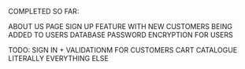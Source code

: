 COMPLETED SO FAR:

ABOUT US PAGE
SIGN UP FEATURE WITH NEW CUSTOMERS BEING ADDED TO USERS DATABASE
PASSWORD ENCRYPTION FOR USERS


TODO:
SIGN IN + VALIDATIONM FOR CUSTOMERS
CART
CATALOGUE
LITERALLY EVERYTHING ELSE 
